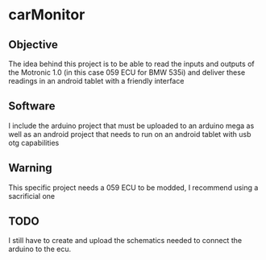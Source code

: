 # carMonitor

## Objective
The idea behind this project is to be able to read the inputs and outputs of the Motronic 1.0 (in this case 059 ECU for BMW 535i) and deliver these readings in an android tablet with a friendly interface

## Software
I include the arduino project that must be uploaded to an arduino mega as well as an android project that needs to run on an android tablet with usb otg capabilities

## Warning
This specific project needs a 059 ECU to be modded, I recommend using a sacrificial one

## TODO
I still have to create and upload the schematics needed to connect the arduino to the ecu.
